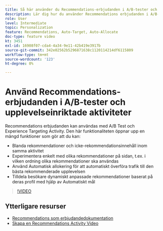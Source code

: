 ```yaml
---
title: Så här använder du Recommendations-erbjudanden i A/B-tester och Experience Targeting-aktiviteter
description: Lär dig hur du använder Recommendations erbjudanden i A/B-tester och Experience Targeting-aktiviteter i Adobe Target.
role: User
level: Intermediate
topic: Personalization
feature: Recommendations, Auto-Target, Auto-Allocate
doc-type: feature video
kt: 3451
exl-id: 16908f07-cda4-4a34-9e11-42b419e3917b
source-git-commit: 342e02562b5296871638c1120114214df6115809
workflow-type: tm+mt
source-wordcount: '123'
ht-degree: 0%

---
```


# Använd Recommendations-erbjudanden i A/B-tester och upplevelseinriktade aktiviteter

Recommendations erbjudanden kan användas med A/B Test och Experience Targeting Activity. Den här funktionaliteten öppnar upp en mängd funktioner som gör att du kan:

* Blanda rekommendationer och icke-rekommendationsinnehåll inom samma aktivitet
* Experimentera enkelt med olika rekommendationer på sidan, t.ex. i vilken ordning olika rekommendationer ska användas
* Använd Automatisk allokering för att automatiskt överföra trafik till den bästa rekommenderade upplevelsen
* Tilldela besökare dynamiskt anpassade rekommendationer baserat på deras profil med hjälp av Automatiskt mål

>[!VIDEO](https://video.tv.adobe.com/v/28878?quality=12)

## Ytterligare resurser

* [Recommendations som erbjudandedokumentation](https://experienceleague.adobe.com/docs/target/using/recommendations/recommendations-as-an-offer.html?lang=en)
* [Skapa en Recommendations Activity Video](create-a-recommendations-activity.md)
